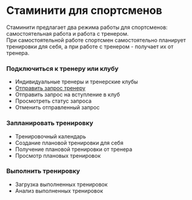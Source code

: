 # Стаминити для спортсменов

Стаминити предлагает два режима работы для спортсменов: самостоятельная работа и работа с тренером.  
При самостоятельной работе спортсмен самостоятельно планирует тренировки для себя, а при работе с тренером - получает их от тренера.

### Подключиться к тренеру или клубу

* Индивидуальные тренеры и тренерские клубы
* [Отправить запрос тренеру](/athletes/podklyuchitsya-k-treneru-ili-klubu.md#startcoach)
* Отправить запрос на вступление в клуб
* Просмотреть статус запроса
* Отменить отправленный запрос

### Запланировать тренировку

* Тренировочный календарь
* Создание плановой тренировки для себя
* Получение плановой тренировки от тренера
* Просмотр плановых тренировок

### Выполнить тренировку

* Загрузка выполненных тренировок
* Анализ выполненных тренировок



